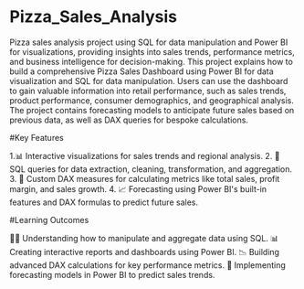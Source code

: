 # Pizza_Sales_Analysis
Pizza sales analysis project using SQL for data manipulation and Power BI for visualizations, providing insights into sales trends, performance metrics, and business intelligence for decision-making. 
This project explains how to build a comprehensive Pizza Sales Dashboard using Power BI for data visualization and SQL for data manipulation. 
Users can use the dashboard to gain valuable information into retail performance, such as sales trends, product performance, consumer demographics, and geographical analysis.
The project contains forecasting models to anticipate future sales based on previous data, as well as DAX queries for bespoke calculations.

#Key Features
 
 1.📊 Interactive visualizations for sales trends and regional analysis.
 2. 💾 SQL queries for data extraction, cleaning, transformation, and aggregation.
 3. 🔢 Custom DAX measures for calculating metrics like total sales, profit margin, and sales growth.
 4. 📈 Forecasting using Power BI's built-in features and DAX formulas to predict future sales.
    

#Learning Outcomes

 🧑‍💻 Understanding how to manipulate and aggregate data using SQL.
    📊 Creating interactive reports and dashboards using Power BI.
    📉 Building advanced DAX calculations for key performance metrics.
    🔮 Implementing forecasting models in Power BI to predict sales trends.


